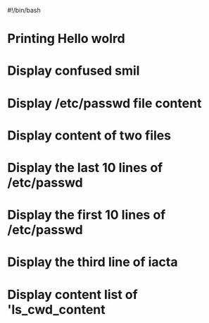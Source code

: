 #!/bin/bash
# Printing Hello wolrd
# Display confused smil
# Display /etc/passwd file content
# Display content of two files
# Display the last 10 lines of /etc/passwd
# Display the first 10 lines of /etc/passwd
# Display the third line of iacta
# Display content list of 'ls_cwd_content 
